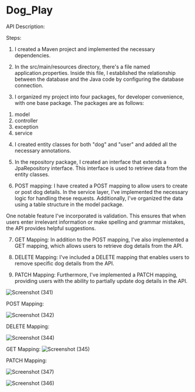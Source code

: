 # Dog_Play

API Description:

Steps:

1. I created a Maven project and implemented the necessary dependencies.

2. In the src/main/resources directory, there's a file named application.properties. Inside this file, I established the relationship between the database and the Java code by configuring the database connection.

3. I organized my project into four packages, for developer convenience, with one base package.
   The packages are as follows:

1) model
2) controller
3) exception
4) service
4. I created entity classes for both "dog" and "user" and added all the necessary annotations.

5. In the repository package, I created an interface that extends a JpaRepository interface. This interface is used to retrieve data from the entity classes.


6. POST mapping:
    I have created a POST mapping to allow users to create or post dog details. In the service layer, I've implemented the necessary logic for handling these requests. Additionally, I've organized the data using a table structure in the model package.

One notable feature I've incorporated is validation. This ensures that when users enter irrelevant information or make spelling and grammar mistakes, the API provides helpful suggestions.

7. GET Mapping:
In addition to the POST mapping, I've also implemented a GET mapping, which allows users to retrieve dog details from the API.

8. DELETE Mapping: 
I've included a DELETE mapping that enables users to remove specific dog details from the API.

9. PATCH Mapping: 
Furthermore, I've implemented a PATCH mapping, providing users with the ability to partially update dog details in the API.



![Screenshot (341)](https://github.com/Raushan1234567/Dog_Play/assets/115460955/cb51fd5e-10e5-4268-b819-2d1675e4dd82)

POST Mapping:

![Screenshot (342)](https://github.com/Raushan1234567/Dog_Play/assets/115460955/cc67d13c-24df-4ba9-9739-95cce4a5863a)

DELETE Mapping:


![Screenshot (344)](https://github.com/Raushan1234567/Dog_Play/assets/115460955/75b0b61e-f434-49c7-b057-d0362941b965)

GET Mapping:
![Screenshot (345)](https://github.com/Raushan1234567/Dog_Play/assets/115460955/0810218a-879c-4a50-927b-279d57bcae37)

PATCH Mapping:

![Screenshot (347)](https://github.com/Raushan1234567/Dog_Play/assets/115460955/82b0261f-d156-4ad1-9062-446c51a6a130)

![Screenshot (346)](https://github.com/Raushan1234567/Dog_Play/assets/115460955/85f35667-7371-482e-a756-40f9e1393ed9)
